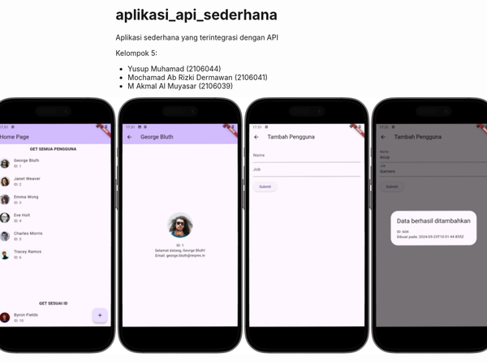 # aplikasi_api_sederhana
Aplikasi sederhana yang terintegrasi dengan API

Kelompok 5:
- Yusup Muhamad (2106044)
- Mochamad Ab Rizki Dermawan (2106041)
- M Akmal Al Muyasar (2106039)

<div style="display: flex; justify-content: center;">
    <img width="250px" src="./mockup/1.png" alt="Tampilan Home" />
    <img width="250px" src="./mockup/2.png" alt="Tampilan Detail Pengguna" />
    <img width="250px" src="./mockup/3.png" alt="Tampilan Form" />
    <img width="250px" src="./mockup/4.png" alt="Tampilan Berhasil Kirim Data Form" />
</div>
